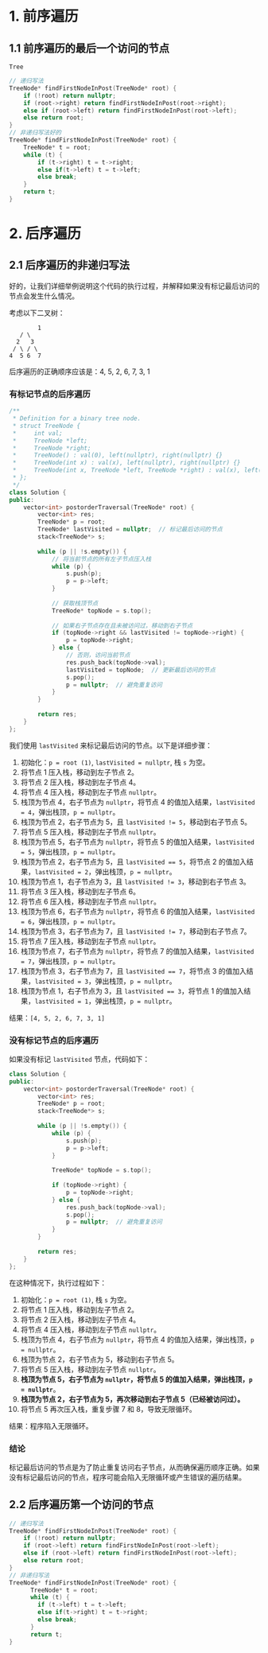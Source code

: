 # 1. 前序遍历
## 1.1 前序遍历的最后一个访问的节点

`Tree`

```cpp
// 递归写法
TreeNode* findFirstNodeInPost(TreeNode* root) {
    if (!root) return nullptr;
    if (root->right) return findFirstNodeInPost(root->right);
    else if (root->left) return findFirstNodeInPost(root->left);
    else return root;
}
// 非递归写法好的
TreeNode* findFirstNodeInPost(TreeNode* root) {
    TreeNode* t = root;
    while (t) {
        if (t->right) t = t->right;
        else if(t->left) t = t->left;
        else break;
    }
    return t;
}
```
# 2. 后序遍历
## 2.1 后序遍历的非递归写法
好的，让我们详细举例说明这个代码的执行过程，并解释如果没有标记最后访问的节点会发生什么情况。

考虑以下二叉树：

```
		1
   / \
  2   3
 / \ / \
4  5 6  7
```

后序遍历的正确顺序应该是：4, 5, 2, 6, 7, 3, 1

### 有标记节点的后序遍历

```cpp
/**
 * Definition for a binary tree node.
 * struct TreeNode {
 *     int val;
 *     TreeNode *left;
 *     TreeNode *right;
 *     TreeNode() : val(0), left(nullptr), right(nullptr) {}
 *     TreeNode(int x) : val(x), left(nullptr), right(nullptr) {}
 *     TreeNode(int x, TreeNode *left, TreeNode *right) : val(x), left(left), right(right) {}
 * };
 */
class Solution {
public:
    vector<int> postorderTraversal(TreeNode* root) {
        vector<int> res;
        TreeNode* p = root;
        TreeNode* lastVisited = nullptr;  // 标记最后访问的节点
        stack<TreeNode*> s;
        
        while (p || !s.empty()) {
            // 将当前节点的所有左子节点压入栈
            while (p) {
                s.push(p);
                p = p->left;
            }
            
            // 获取栈顶节点
            TreeNode* topNode = s.top();
            
            // 如果右子节点存在且未被访问过，移动到右子节点
            if (topNode->right && lastVisited != topNode->right) {
                p = topNode->right;
            } else {
                // 否则，访问当前节点
                res.push_back(topNode->val);
                lastVisited = topNode;  // 更新最后访问的节点
                s.pop();
                p = nullptr;  // 避免重复访问
            }
        }
        
        return res;
    }
};

```
我们使用 `lastVisited` 来标记最后访问的节点。以下是详细步骤：

1. 初始化：`p = root (1)`, `lastVisited = nullptr`, 栈 `s` 为空。
2. 将节点 1 压入栈，移动到左子节点 2。
3. 将节点 2 压入栈，移动到左子节点 4。
4. 将节点 4 压入栈，移动到左子节点 `nullptr`。
5. 栈顶为节点 4，右子节点为 `nullptr`，将节点 4 的值加入结果，`lastVisited = 4`，弹出栈顶，`p = nullptr`。
6. 栈顶为节点 2，右子节点为 5，且 `lastVisited != 5`，移动到右子节点 5。
7. 将节点 5 压入栈，移动到左子节点 `nullptr`。
8. 栈顶为节点 5，右子节点为 `nullptr`，将节点 5 的值加入结果，`lastVisited = 5`，弹出栈顶，`p = nullptr`。
9. 栈顶为节点 2，右子节点为 5，且 `lastVisited == 5`，将节点 2 的值加入结果，`lastVisited = 2`，弹出栈顶，`p = nullptr`。
10. 栈顶为节点 1，右子节点为 3，且 `lastVisited != 3`，移动到右子节点 3。
11. 将节点 3 压入栈，移动到左子节点 6。
12. 将节点 6 压入栈，移动到左子节点 `nullptr`。
13. 栈顶为节点 6，右子节点为 `nullptr`，将节点 6 的值加入结果，`lastVisited = 6`，弹出栈顶，`p = nullptr`。
14. 栈顶为节点 3，右子节点为 7，且 `lastVisited != 7`，移动到右子节点 7。
15. 将节点 7 压入栈，移动到左子节点 `nullptr`。
16. 栈顶为节点 7，右子节点为 `nullptr`，将节点 7 的值加入结果，`lastVisited = 7`，弹出栈顶，`p = nullptr`。
17. 栈顶为节点 3，右子节点为 7，且 `lastVisited == 7`，将节点 3 的值加入结果，`lastVisited = 3`，弹出栈顶，`p = nullptr`。
18. 栈顶为节点 1，右子节点为 3，且 `lastVisited == 3`，将节点 1 的值加入结果，`lastVisited = 1`，弹出栈顶，`p = nullptr`。

结果：`[4, 5, 2, 6, 7, 3, 1]`

### 没有标记节点的后序遍历

如果没有标记 `lastVisited` 节点，代码如下：

```cpp
class Solution {
public:
    vector<int> postorderTraversal(TreeNode* root) {
        vector<int> res;
        TreeNode* p = root;
        stack<TreeNode*> s;
        
        while (p || !s.empty()) {
            while (p) {
                s.push(p);
                p = p->left;
            }
            
            TreeNode* topNode = s.top();
            
            if (topNode->right) {
                p = topNode->right;
            } else {
                res.push_back(topNode->val);
                s.pop();
                p = nullptr;  // 避免重复访问
            }
        }
        
        return res;
    }
};
```

在这种情况下，执行过程如下：

1. 初始化：`p = root (1)`, 栈 `s` 为空。
2. 将节点 1 压入栈，移动到左子节点 2。
3. 将节点 2 压入栈，移动到左子节点 4。
4. 将节点 4 压入栈，移动到左子节点 `nullptr`。
5. 栈顶为节点 4，右子节点为 `nullptr`，将节点 4 的值加入结果，弹出栈顶，`p = nullptr`。
6. 栈顶为节点 2，右子节点为 5，移动到右子节点 5。
7. 将节点 5 压入栈，移动到左子节点 `nullptr`。
8. **栈顶为节点 5，右子节点为 `nullptr`，将节点 5 的值加入结果，弹出栈顶，`p = nullptr`**。
9. **栈顶为节点 2，右子节点为 5，再次移动到右子节点 5（已经被访问过）。**
10. 将节点 5 再次压入栈，重复步骤 7 和 8，导致无限循环。

结果：程序陷入无限循环。

### 结论

标记最后访问的节点是为了防止重复访问右子节点，从而确保遍历顺序正确。如果没有标记最后访问的节点，程序可能会陷入无限循环或产生错误的遍历结果。

## 2.2 后序遍历第一个访问的节点

```cpp
// 递归写法
TreeNode* findFirstNodeInPost(TreeNode* root) {
    if (!root) return nullptr;
    if (root->left) return findFirstNodeInPost(root->left);
    else if (root->left) return findFirstNodeInPost(root->left);
    else return root;
}
// 非递归写法
TreeNode* findFirstNodeInPost(TreeNode* root) {
	  TreeNode* t = root;
	  while (t) {
        if (t->left) t = t->left;
        else if(t->right) t = t->right;
        else break;
	  }
	  return t;
}
```